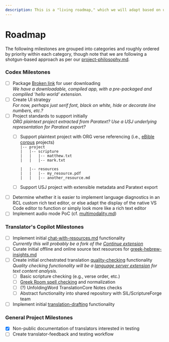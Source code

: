 ```yaml
---
description: This is a "living roadmap," which we will adapt based on user feedback!
---
```


# Roadmap

The following milestones are grouped into categories and roughly ordered by priority within each category, though note that we are following a shotgun-based approach as per our [project-philosophy.md](project-philosophy.md "mention").

### Codex Milestones

* [ ] Package [Broken link](broken-reference "mention") for user downloading\
  _We have a downloadable, compiled app, with a pre-packaged and compliled 'hello world' extension._
* [ ] Create UI strategy \
  _For now, perhaps just serif font, black on white, hide or decorate line numbers, etc.?_
* [ ] Project standards to support initially\
  _ORG plaintext project extracted from Paratext? Use a USJ underlying representation for Paratext export?_
  *   [ ] Support plaintext project with ORG verse referencing (i.e., [eBible corpus](https://github.com/BibleNLP/ebible/tree/main/corpus) projects)\
      `|-- project`\
      `|   |-- scripture`\
      `|   |   |-- matthew.txt`\
      `|   |   |-- mark.txt`

      `|   |-- resources`\
      `|   |   |-- my_resource.pdf`\
      `|   |   |-- another_resource.md`
  * [ ] Support USJ project with extensible metadata and Paratext export
* [ ] Determine whether it is easier to implement language diagnostics in an RCL custom rich text editor, or else adapt the display of the native VS Code editor to function or simply look more like a rich text editor
* [ ] Implement audio mode PoC (cf. [multimodality.md](../codex-base-app/multimodality.md "mention"))

### Translator's Copilot Milestones

* [ ] Implement initial [chat-with-resources.md](../translators-copilot/information-management/chat-with-resources.md "mention") functionality\
  _Currently this will probably be a fork of the_ [_Continue extension_](https://continue.dev)
* [ ] Curate initial offline and online source text resources for [greek-hebrew-insights.md](../translators-copilot/information-management/greek-hebrew-insights.md "mention")
* [ ] Create initial orchestrated translation [quality-checking](../translators-copilot/translation-assistance/quality-checking/ "mention") functionality\
  _Quality checking functionality will be a_ [_language server extension_](https://code.visualstudio.com/api/language-extensions/language-server-extension-guide) _for text content analysis._
  * [ ] Basic scripture checking (e.g., verse order, etc.)
  * [ ] [Greek Room spell checking](https://greekroom.org/spell/) and normalization
  * [ ] (?) UnfoldingWord TranslationCore Notes checks
  * [ ] Abstract functionality into shared repository with SIL/ScriptureForge team
* [ ] Implement initial [translation-drafting](../translators-copilot/translation-assistance/translation-drafting/ "mention") functionality

### General Project Milestones

* [x] Non-public documentation of translators interested in testing
* [ ] Create translator-feedback and testing workflow
